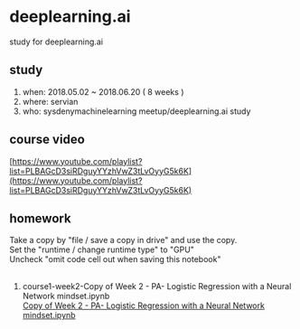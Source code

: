 # deeplearning.ai
study for deeplearning.ai

## study
1. when: 2018.05.02 ~ 2018.06.20 ( 8 weeks )
2. where: servian 
3. who: sysdenymachinelearning meetup/deeplearning.ai study

## course video
[https://www.youtube.com/playlist?list=PLBAGcD3siRDguyYYzhVwZ3tLvOyyG5k6K](https://www.youtube.com/playlist?list=PLBAGcD3siRDguyYYzhVwZ3tLvOyyG5k6K)

## homework
Take a copy by "file / save a copy in drive" and use the copy.<br/>
Set the "runtime / change runtime type" to "GPU"<br/> 
Uncheck "omit code cell out when saving this notebook"<br/><br/>

1. course1-week2-Copy of Week 2 - PA- Logistic Regression with a Neural Network mindset.ipynb<br/>
[Copy of Week 2 - PA- Logistic Regression with a Neural Network mindset.ipynb](https://colab.research.google.com/drive/1ZqIj98XZVGdTgZQi-Sw-99QO2DSl4lj1)
